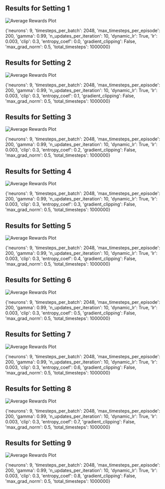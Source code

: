 ## Results for Setting 1
![Average Rewards Plot](/home/benedikt/PycharmProjects/nn_verification/pendelum/neural_network/network_code/PPO/training_docs/entropy/graph1.png)

{'neurons': 9, 'timesteps_per_batch': 2048, 'max_timesteps_per_episode': 200, 'gamma': 0.99, 'n_updates_per_iteration': 10, 'dynamic_lr': True, 'lr': 0.003, 'clip': 0.3, 'entropy_coef': 0.0, 'gradient_clipping': False, 'max_grad_norm': 0.5, 'total_timesteps': 1000000}

## Results for Setting 2
![Average Rewards Plot](/home/benedikt/PycharmProjects/nn_verification/pendelum/neural_network/network_code/PPO/training_docs/entropy/graph2.png)

{'neurons': 9, 'timesteps_per_batch': 2048, 'max_timesteps_per_episode': 200, 'gamma': 0.99, 'n_updates_per_iteration': 10, 'dynamic_lr': True, 'lr': 0.003, 'clip': 0.3, 'entropy_coef': 0.1, 'gradient_clipping': False, 'max_grad_norm': 0.5, 'total_timesteps': 1000000}

## Results for Setting 3
![Average Rewards Plot](/home/benedikt/PycharmProjects/nn_verification/pendelum/neural_network/network_code/PPO/training_docs/entropy/graph3.png)

{'neurons': 9, 'timesteps_per_batch': 2048, 'max_timesteps_per_episode': 200, 'gamma': 0.99, 'n_updates_per_iteration': 10, 'dynamic_lr': True, 'lr': 0.003, 'clip': 0.3, 'entropy_coef': 0.2, 'gradient_clipping': False, 'max_grad_norm': 0.5, 'total_timesteps': 1000000}

## Results for Setting 4
![Average Rewards Plot](/home/benedikt/PycharmProjects/nn_verification/pendelum/neural_network/network_code/PPO/training_docs/entropy/graph4.png)

{'neurons': 9, 'timesteps_per_batch': 2048, 'max_timesteps_per_episode': 200, 'gamma': 0.99, 'n_updates_per_iteration': 10, 'dynamic_lr': True, 'lr': 0.003, 'clip': 0.3, 'entropy_coef': 0.3, 'gradient_clipping': False, 'max_grad_norm': 0.5, 'total_timesteps': 1000000}

## Results for Setting 5
![Average Rewards Plot](/home/benedikt/PycharmProjects/nn_verification/pendelum/neural_network/network_code/PPO/training_docs/entropy/graph5.png)

{'neurons': 9, 'timesteps_per_batch': 2048, 'max_timesteps_per_episode': 200, 'gamma': 0.99, 'n_updates_per_iteration': 10, 'dynamic_lr': True, 'lr': 0.003, 'clip': 0.3, 'entropy_coef': 0.4, 'gradient_clipping': False, 'max_grad_norm': 0.5, 'total_timesteps': 1000000}

## Results for Setting 6
![Average Rewards Plot](/home/benedikt/PycharmProjects/nn_verification/pendelum/neural_network/network_code/PPO/training_docs/entropy/graph6.png)

{'neurons': 9, 'timesteps_per_batch': 2048, 'max_timesteps_per_episode': 200, 'gamma': 0.99, 'n_updates_per_iteration': 10, 'dynamic_lr': True, 'lr': 0.003, 'clip': 0.3, 'entropy_coef': 0.5, 'gradient_clipping': False, 'max_grad_norm': 0.5, 'total_timesteps': 1000000}

## Results for Setting 7
![Average Rewards Plot](/home/benedikt/PycharmProjects/nn_verification/pendelum/neural_network/network_code/PPO/training_docs/entropy/graph7.png)

{'neurons': 9, 'timesteps_per_batch': 2048, 'max_timesteps_per_episode': 200, 'gamma': 0.99, 'n_updates_per_iteration': 10, 'dynamic_lr': True, 'lr': 0.003, 'clip': 0.3, 'entropy_coef': 0.6, 'gradient_clipping': False, 'max_grad_norm': 0.5, 'total_timesteps': 1000000}

## Results for Setting 8
![Average Rewards Plot](/home/benedikt/PycharmProjects/nn_verification/pendelum/neural_network/network_code/PPO/training_docs/entropy/graph8.png)

{'neurons': 9, 'timesteps_per_batch': 2048, 'max_timesteps_per_episode': 200, 'gamma': 0.99, 'n_updates_per_iteration': 10, 'dynamic_lr': True, 'lr': 0.003, 'clip': 0.3, 'entropy_coef': 0.7, 'gradient_clipping': False, 'max_grad_norm': 0.5, 'total_timesteps': 1000000}

## Results for Setting 9
![Average Rewards Plot](/home/benedikt/PycharmProjects/nn_verification/pendelum/neural_network/network_code/PPO/training_docs/entropy/graph9.png)

{'neurons': 9, 'timesteps_per_batch': 2048, 'max_timesteps_per_episode': 200, 'gamma': 0.99, 'n_updates_per_iteration': 10, 'dynamic_lr': True, 'lr': 0.003, 'clip': 0.3, 'entropy_coef': 0.8, 'gradient_clipping': False, 'max_grad_norm': 0.5, 'total_timesteps': 1000000}

